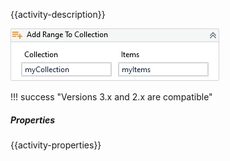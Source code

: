 {{activity-description}}

![](../img/activities/AddRangeToCollection.png)

!!! success "Versions 3.x and 2.x are compatible"
    
##### Properties

{{activity-properties}}